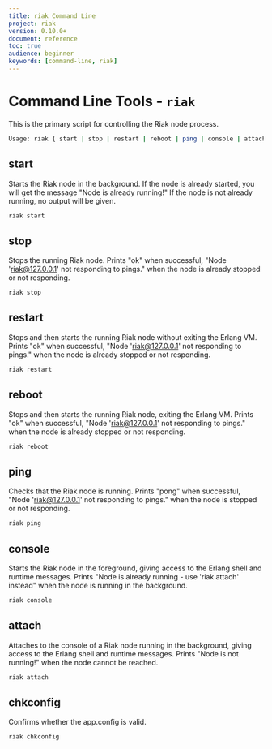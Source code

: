 ```yaml
---
title: riak Command Line
project: riak
version: 0.10.0+
document: reference
toc: true
audience: beginner
keywords: [command-line, riak]
---
```


# Command Line Tools - `riak`

This is the primary script for controlling the Riak node process.


```bash
Usage: riak { start | stop | restart | reboot | ping | console | attach | chkconfig }
```


## start

Starts the Riak node in the background. If the node is already started, you will
get the message "Node is already running!" If the node is not already running,
no output will be given.


```bash
riak start
```


## stop

Stops the running Riak node. Prints "ok" when successful, "Node 'riak@127.0.0.1'
not responding to pings." when the node is already stopped or not responding.


```bash
riak stop
```


## restart

Stops and then starts the running Riak node without exiting the Erlang VM.
Prints "ok" when successful, "Node 'riak@127.0.0.1' not responding to pings."
when the node is already stopped or not responding.



```bash
riak restart
```


## reboot

Stops and then starts the running Riak node, exiting the Erlang VM. Prints "ok"
when successful, "Node 'riak@127.0.0.1' not responding to pings." when the node
is already stopped or not responding.


```bash
riak reboot
```


## ping

Checks that the Riak node is running. Prints "pong" when successful, "Node
'riak@127.0.0.1' not responding to pings." when the node is stopped or not
responding.


```bash
riak ping
```


## console

Starts the Riak node in the foreground, giving access to the Erlang shell and
runtime messages. Prints "Node is already running - use 'riak attach' instead"
when the node is running in the background.


```bash
riak console
```


## attach

Attaches to the console of a Riak node running in the background, giving access
to the Erlang shell and runtime messages. Prints "Node is not running!" when the
node cannot be reached.



```bash
riak attach
```


## chkconfig

Confirms whether the app.config is valid.


```bash
riak chkconfig
```

